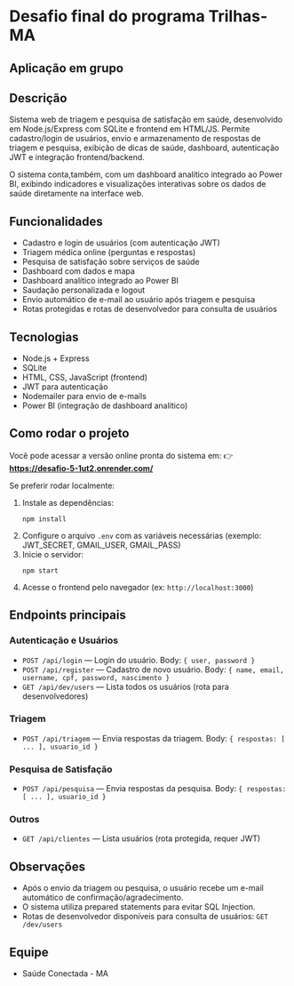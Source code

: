 # Desafio final do programa Trilhas-MA
## Aplicação em grupo

## Descrição
Sistema web de triagem e pesquisa de satisfação em saúde, desenvolvido em Node.js/Express com SQLite e frontend em HTML/JS. Permite cadastro/login de usuários, envio e armazenamento de respostas de triagem e pesquisa, exibição de dicas de saúde, dashboard, autenticação JWT e integração frontend/backend.

O sistema conta,também, com um dashboard analítico integrado ao Power BI, exibindo indicadores e visualizações interativas sobre os dados de saúde diretamente na interface web. 

## Funcionalidades
- Cadastro e login de usuários (com autenticação JWT)
- Triagem médica online (perguntas e respostas)
- Pesquisa de satisfação sobre serviços de saúde
- Dashboard com dados e mapa
- Dashboard analítico integrado ao Power BI
- Saudação personalizada e logout
- Envio automático de e-mail ao usuário após triagem e pesquisa
- Rotas protegidas e rotas de desenvolvedor para consulta de usuários

## Tecnologias
- Node.js + Express
- SQLite
- HTML, CSS, JavaScript (frontend)
- JWT para autenticação
- Nodemailer para envio de e-mails
- Power BI (integração de dashboard analítico)

## Como rodar o projeto
Você pode acessar a versão online pronta do sistema em:
👉 **https://desafio-5-1ut2.onrender.com/**

Se preferir rodar localmente:
1. Instale as dependências:
   ```
   npm install
   ```
2. Configure o arquivo `.env` com as variáveis necessárias (exemplo: JWT_SECRET, GMAIL_USER, GMAIL_PASS)
3. Inicie o servidor:
   ```
   npm start
   ```
4. Acesse o frontend pelo navegador (ex: `http://localhost:3000`)

## Endpoints principais

### Autenticação e Usuários
- `POST /api/login` — Login do usuário. Body: `{ user, password }`
- `POST /api/register` — Cadastro de novo usuário. Body: `{ name, email, username, cpf, password, nascimento }`
- `GET /api/dev/users` — Lista todos os usuários (rota para desenvolvedores)

### Triagem
- `POST /api/triagem` — Envia respostas da triagem. Body: `{ respostas: [ ... ], usuario_id }`

### Pesquisa de Satisfação
- `POST /api/pesquisa` — Envia respostas da pesquisa. Body: `{ respostas: [ ... ], usuario_id }`

### Outros
- `GET /api/clientes` — Lista usuários (rota protegida, requer JWT)

## Observações
- Após o envio da triagem ou pesquisa, o usuário recebe um e-mail automático de confirmação/agradecimento.
- O sistema utiliza prepared statements para evitar SQL Injection.
- Rotas de desenvolvedor disponíveis para consulta de usuários: `GET /dev/users`


## Equipe
- Saúde Conectada - MA
